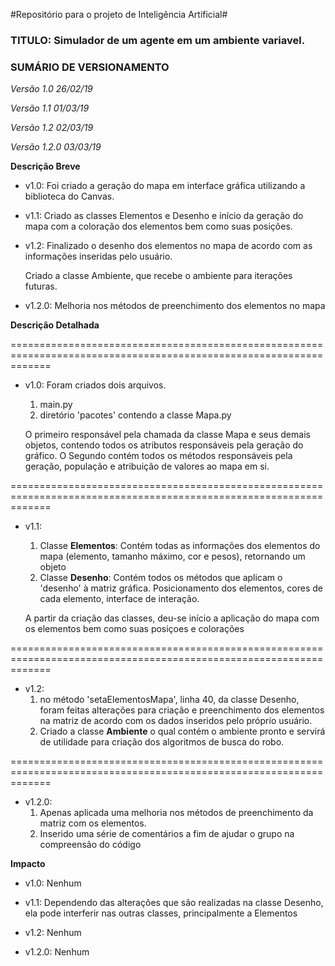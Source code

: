 #Repositório para o projeto de Inteligência Artificial#

### TITULO: Simulador de um agente em um ambiente variavel. ###

### SUMÁRIO DE VERSIONAMENTO ###
*Versão 1.0 26/02/19*

*Versão 1.1 01/03/19*

*Versão 1.2 02/03/19*

*Versão 1.2.0 03/03/19*

**Descrição Breve**
- v1.0:
	Foi criado a geração do mapa em interface gráfica utilizando a biblioteca do Canvas.
- v1.1:
	Criado as classes Elementos e Desenho e início da geração do mapa com a coloração dos elementos bem como suas posições.
- v1.2:
	Finalizado o desenho dos elementos no mapa de acordo com as informações inseridas pelo usuário.

	Criado a classe Ambiente, que recebe o ambiente para iterações futuras.
- v1.2.0:
	Melhoria nos métodos de preenchimento dos elementos no mapa


**Descrição Detalhada**

===================================================================================================================
- v1.0:
	Foram criados dois arquivos.
	1. main.py
	2. diretório 'pacotes' contendo a classe Mapa.py


	O primeiro responsável pela chamada da classe Mapa e seus demais objetos, contendo todos os atributos responsáveis pela geração do gráfico.
	O Segundo contém todos os métodos responsáveis pela geração, população e atribuição de valores ao mapa em si.

===================================================================================================================
- v1.1:
	1. Classe **Elementos**:
		Contém todas as informações dos elementos do mapa (elemento, tamanho máximo, cor e pesos), retornando um objeto
	2. Classe **Desenho**:
		Contém todos os métodos que aplicam o 'desenho' à matriz gráfica. Posicionamento dos elementos, cores de cada elemento, interface de interação.

	A partir da criação das classes, deu-se início a aplicação do mapa com os elementos bem como suas posiçoes e colorações

===================================================================================================================

- v1.2:
	1. no método 'setaElementosMapa', linha 40, da classe Desenho, foram feitas alterações para criação e preenchimento dos elementos na matriz de acordo com os dados inseridos pelo próprio usuário.
	2. Criado a classe **Ambiente** o qual contém o ambiente pronto e servirá de utilidade para criação dos algoritmos de busca do robo.

===================================================================================================================

- v1.2.0:
	1. Apenas aplicada uma melhoria nos métodos de preenchimento da matriz com os elementos.
	2. Inserido uma série de comentários a fim de ajudar o grupo na compreensão do código

**Impacto**
- v1.0:
	Nenhum

- v1.1:
	Dependendo das alterações que são realizadas na classe Desenho, ela pode interferir nas outras classes, principalmente a Elementos

- v1.2:
	Nenhum

- v1.2.0:
	Nenhum
